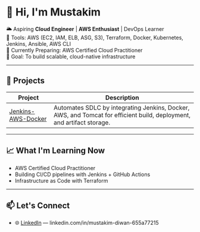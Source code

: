 # 👋 Hi, I'm Mustakim

🌥 Aspiring **Cloud Engineer** | **AWS Enthusiast** | DevOps Learner  
🔧 Tools: AWS (EC2, IAM, ELB, ASG, S3), Terraform, Docker, Kubernetes, Jenkins, Ansible, AWS CLI  
📜 Currently Preparing: AWS Certified Cloud Practitioner  
🎯 Goal: To build scalable, cloud-native infrastructure

---

## 🔨 Projects

| Project | Description |
|--------|-------------|
| [Jenkins-AWS-Docker](#) | Automates SDLC by integrating Jenkins, Docker, AWS, and Tomcat for efficient build, deployment, and artifact storage. |

---

## 📈 What I'm Learning Now

- AWS Certified Cloud Practitioner
- Building CI/CD pipelines with Jenkins + GitHub Actions
- Infrastructure as Code with Terraform

---

## 📫 Let's Connect

- 🌐 [LinkedIn](#) — linkedin.com/in/mustakim-diwan-655a77215
